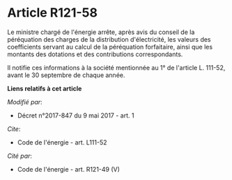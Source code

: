 # Article R121-58

Le ministre chargé de l'énergie arrête, après avis du conseil de la péréquation des charges de la distribution d'électricité,
les valeurs des coefficients servant au calcul de la péréquation forfaitaire, ainsi que les montants des dotations et des
contributions correspondants. 

Il notifie ces informations à la société mentionnée au 1° de l'article L. 111-52, avant le 30 septembre de chaque année.

**Liens relatifs à cet article**

_Modifié par_:

  - Décret n°2017-847 du 9 mai 2017 - art. 1

_Cite_:

  - Code de l'énergie - art. L111-52

_Cité par_:

  - Code de l'énergie - art. R121-49 (V)

